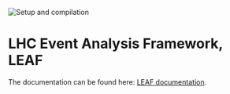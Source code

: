 ![Setup and compilation](https://github.com/reimersa/LEAF/actions/workflows/main.yml/badge.svg)

# LHC Event Analysis Framework, LEAF

The documentation can be found here: [LEAF documentation](https://reimersa.github.io/LEAF/).
